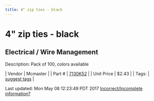 ```yaml
---
title: 4" zip ties - black
---
```


# 4" zip ties - black
## Electrical / Wire Management
Description: 	Pack of 100, colors available 

| Vendor | Mcmaster | 
| Part # | [7130K52](https://www.mcmaster.com/#7130K52) | 
| Unit Price | $2.43 | 
| Tags: | [suggest tags](https://docs.google.com/forms/d/e/1FAIpQLSeWyY8v3RgOty-MyWmh9U0iivNYN_molChYyS-0U-o-kOAv_g/viewform) | 

Last updated: Mon May 08 12:23:49 PDT 2017
 [Incorrect/Incomplete information?](https://docs.google.com/forms/d/e/1FAIpQLSeWyY8v3RgOty-MyWmh9U0iivNYN_molChYyS-0U-o-kOAv_g/viewform)